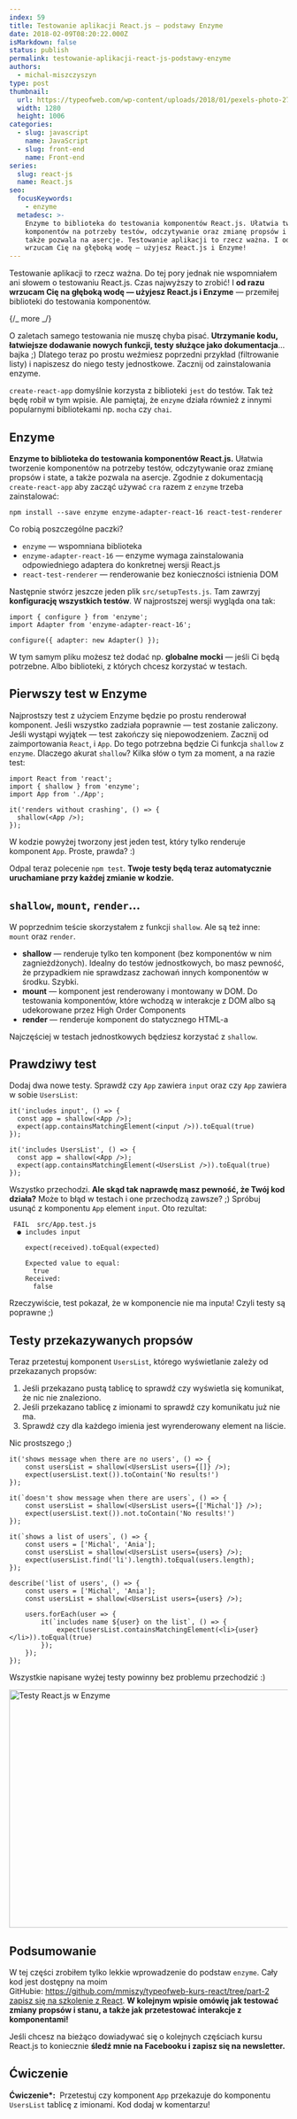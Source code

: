 ```yaml
---
index: 59
title: Testowanie aplikacji React.js — podstawy Enzyme
date: 2018-02-09T08:20:22.000Z
isMarkdown: false
status: publish
permalink: testowanie-aplikacji-react-js-podstawy-enzyme
authors:
  - michal-miszczyszyn
type: post
thumbnail:
  url: https://typeofweb.com/wp-content/uploads/2018/01/pexels-photo-277590.jpeg
  width: 1280
  height: 1006
categories:
  - slug: javascript
    name: JavaScript
  - slug: front-end
    name: Front-end
series:
  slug: react-js
  name: React.js
seo:
  focusKeywords:
    - enzyme
  metadesc: >-
    Enzyme to biblioteka do testowania komponentów React.js. Ułatwia tworzenie
    komponentów na potrzeby testów, odczytywanie oraz zmianę propsów i state, a
    także pozwala na asercje. Testowanie aplikacji to rzecz ważna. I od razu
    wrzucam Cię na głęboką wodę — użyjesz React.js i Enzyme!
---
```


Testowanie aplikacji to rzecz ważna. Do tej pory jednak nie wspomniałem ani słowem o testowaniu React.js. Czas najwyższy to zrobić! I <strong>od razu wrzucam Cię na głęboką wodę — użyjesz React.js i Enzyme</strong> — przemiłej biblioteki do testowania komponentów.

{/_ more _/}

O zaletach samego testowania nie muszę chyba pisać. <strong>Utrzymanie kodu, łatwiejsze dodawanie nowych funkcji, testy służące jako dokumentacja</strong>… bajka ;) Dlatego teraz po prostu weźmiesz poprzedni przykład (filtrowanie listy) i napiszesz do niego testy jednostkowe. Zacznij od zainstalowania enzyme.

<p class="important"><code>create-react-app</code> domyślnie korzysta z biblioteki <code>jest</code> do testów. Tak też będę robił w tym wpisie. Ale pamiętaj, że <code>enzyme</code> działa również z innymi popularnymi bibliotekami np. <code>mocha</code> czy <code>chai</code>.</p>

<h2>Enzyme</h2>

<strong>Enzyme to biblioteka do testowania komponentów React.js.</strong> Ułatwia tworzenie komponentów na potrzeby testów, odczytywanie oraz zmianę propsów i state, a także pozwala na asercje. Zgodnie z dokumentacją <code>create-react-app</code> aby zacząć używać <code>cra</code> razem z <code>enzyme</code> trzeba zainstalować:

<pre class="language-bash"><code>npm install --save enzyme enzyme-adapter-react-16 react-test-renderer</code></pre>

Co robią poszczególne paczki?

<ul>
    <li><code>enzyme</code> — wspomniana biblioteka</li>
    <li><code>enzyme-adapter-react-16</code> — enzyme wymaga zainstalowania odpowiedniego adaptera do konkretnej wersji React.js</li>
    <li><code>react-test-renderer</code> — renderowanie bez konieczności istnienia DOM</li>
</ul>

Następnie stwórz jeszcze jeden plik <code>src/setupTests.js</code>. Tam zawrzyj <strong>konfigurację wszystkich testów</strong>. W najprostszej wersji wygląda ona tak:

<pre class="language-javascript"><code>import { configure } from 'enzyme';
import Adapter from 'enzyme-adapter-react-16';

configure({ adapter: new Adapter() });</code></pre>

W tym samym pliku możesz też dodać np. <strong>globalne mocki</strong> — jeśli Ci będą potrzebne. Albo biblioteki, z których chcesz korzystać w testach.

<h2>Pierwszy test w Enzyme</h2>

Najprostszy test z użyciem Enzyme będzie po prostu renderował komponent. Jeśli wszystko zadziała poprawnie — test zostanie zaliczony. Jeśli wystąpi wyjątek — test zakończy się niepowodzeniem. Zacznij od zaimportowania <code>React</code>, i <code>App</code>. Do tego potrzebna będzie Ci funkcja <code>shallow</code> z <code>enzyme</code>. Dlaczego akurat <code>shallow</code>? Kilka słów o tym za moment, a na razie test:

<pre class="language-javascript"><code>import React from 'react';
import { shallow } from 'enzyme';
import App from './App';

it('renders without crashing', () =&gt; {
  shallow(&lt;App /&gt;);
});</code></pre>

W kodzie powyżej tworzony jest jeden test, który tylko renderuje komponent <code>App</code>. Proste, prawda? :)

Odpal teraz polecenie <code>npm test</code>. <strong>Twoje testy będą teraz automatycznie uruchamiane przy każdej zmianie w kodzie.</strong>

<h2><code>shallow</code>, <code>mount</code>, <code>render</code>…</h2>

W poprzednim teście skorzystałem z funkcji <code>shallow</code>. Ale są też inne: <code>mount</code> oraz <code>render</code>.

<ul>
    <li><strong>shallow</strong> — renderuje tylko ten komponent (bez komponentów w nim zagnieżdżonych). Idealny do testów jednostkowych, bo masz pewność, że przypadkiem nie sprawdzasz zachowań innych komponentów w środku. Szybki.</li>
    <li><strong>mount</strong> — komponent jest renderowany i montowany w DOM. Do testowania komponentów, które wchodzą w interakcje z DOM albo są udekorowane przez High Order Components</li>
    <li><strong>render</strong> — renderuje komponent do statycznego HTML-a</li>
</ul>

Najczęściej w testach jednostkowych będziesz korzystać z <code>shallow</code>.

<h2>Prawdziwy test</h2>

Dodaj dwa nowe testy. Sprawdź czy <code>App</code> zawiera <code>input</code> oraz czy <code>App</code> zawiera w sobie <code>UsersList</code>:

<pre class="language-javascript"><code>it('includes input', () =&gt; {
  const app = shallow(&lt;App /&gt;);
  expect(app.containsMatchingElement(&lt;input /&gt;)).toEqual(true)
});

it('includes UsersList', () =&gt; {
  const app = shallow(&lt;App /&gt;);
  expect(app.containsMatchingElement(&lt;UsersList /&gt;)).toEqual(true)
});</code></pre>

Wszystko przechodzi. <strong>Ale skąd tak naprawdę masz pewność, że Twój kod działa?</strong> Może to błąd w testach i one przechodzą zawsze? ;) Spróbuj usunąć z komponentu <code>App</code> element <code>input</code>. Oto rezultat:

<pre><code> FAIL  src/App.test.js
  ● includes input

    expect(received).toEqual(expected)
    
    Expected value to equal:
      true
    Received:
      false</code></pre>

Rzeczywiście, test pokazał, że w komponencie nie ma inputa! Czyli testy są poprawne ;)

<h2>Testy przekazywanych propsów</h2>

Teraz przetestuj komponent <code>UsersList</code>, którego wyświetlanie zależy od przekazanych propsów:

<ol>
    <li>Jeśli przekazano pustą tablicę to sprawdź czy wyświetla się komunikat, że nic nie znaleziono.</li>
    <li>Jeśli przekazano tablicę z imionami to sprawdź czy komunikatu już nie ma.</li>
    <li>Sprawdź czy dla każdego imienia jest wyrenderowany element na liście.</li>
</ol>

Nic prostszego ;)

<pre class="language-javascript"><code>it('shows message when there are no users', () =&gt; {
    const usersList = shallow(&lt;UsersList users={[]} /&gt;);
    expect(usersList.text()).toContain('No results!')
});

it(`doesn't show message when there are users`, () =&gt; {
    const usersList = shallow(&lt;UsersList users={['Michal']} /&gt;);
    expect(usersList.text()).not.toContain('No results!')
});

it(`shows a list of users`, () =&gt; {
    const users = ['Michal', 'Ania'];
    const usersList = shallow(&lt;UsersList users={users} /&gt;);
    expect(usersList.find('li').length).toEqual(users.length);
});

describe('list of users', () =&gt; {
    const users = ['Michal', 'Ania'];
    const usersList = shallow(&lt;UsersList users={users} /&gt;);
    
    users.forEach(user =&gt; {
        it(`includes name ${user} on the list`, () =&gt; {
            expect(usersList.containsMatchingElement(&lt;li&gt;{user}&lt;/li&gt;)).toEqual(true)
        });
    });
});</code></pre>

Wszystkie napisane wyżej testy powinny bez problemu przechodzić :)

<a href="https://typeofweb.com/wp-content/uploads/2018/01/Screen-Shot-2018-01-17-at-6.20.50-PM.png"><img class="aligncenter size-full wp-image-975" src="https://typeofweb.com/wp-content/uploads/2018/01/Screen-Shot-2018-01-17-at-6.20.50-PM.png" alt="Testy React.js w Enzyme" width="834" height="430" /></a>

<h2>Podsumowanie</h2>

W tej części zrobiłem tylko lekkie wprowadzenie do podstaw <code>enzyme</code>. Cały kod jest dostępny na moim GitHubie: <a href="https://github.com/mmiszy/typeofweb-kurs-react/tree/part-2">https://github.com/mmiszy/typeofweb-kurs-react/tree/part-2</a> <a href="https://szkolenia.typeofweb.com/" target="_blank">zapisz się na szkolenie z React</a>. <strong>W kolejnym wpisie omówię jak testować zmiany propsów i stanu, a także jak przetestować interakcje z komponentami!</strong>

Jeśli chcesz na bieżąco dowiadywać się o kolejnych częściach kursu React.js to koniecznie <strong>śledź mnie na Facebooku i zapisz się na newsletter.</strong>

<NewsletterForm />

<FacebookPageWidget />

<h2>Ćwiczenie</h2>

<strong>Ćwiczenie\*:</strong>  Przetestuj czy komponent <code>App</code> przekazuje do komponentu <code>UsersList</code> tablicę z imionami. Kod dodaj w komentarzu!
